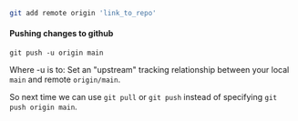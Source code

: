 ```bash
git add remote origin 'link_to_repo'
```

#### Pushing changes to github
```shell
git push -u origin main
```

Where -u is to: Set an "upstream" tracking relationship between your local `main` and remote `origin/main`.

So next time we can use `git pull` or `git push` instead of specifying `git push origin main`.